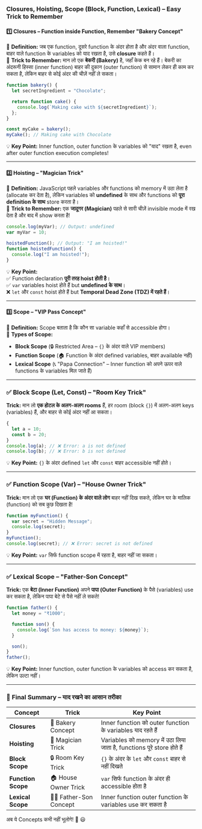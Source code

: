 ### Closures, Hoisting, Scope (Block, Function, Lexical) – Easy Trick to Remember  

#### 1️⃣ **Closures – Function inside Function, Remember "Bakery Concept"**  
🔹 **Definition:** जब एक function, दूसरे function के अंदर होता है और अंदर वाला function, बाहर वाले function के variables को याद रखता है, उसे **closure** कहते हैं।  
🔹 **Trick to Remember:** मान लो एक **बेकरी (Bakery)** है, जहाँ केक बन रहे हैं। बेकरी का अंदरूनी हिस्सा (inner function) बाहर की दुकान (outer function) से सामान लेकर ही काम कर सकता है, लेकिन बाहर से कोई अंदर की चीज़ें नहीं ले सकता।  

```javascript
function bakery() {
  let secretIngredient = "Chocolate";

  return function cake() {
    console.log(`Making cake with ${secretIngredient}`);
  };
}

const myCake = bakery();
myCake(); // Making cake with Chocolate
```
💡 **Key Point:** Inner function, outer function के variables को "याद" रखता है, even after outer function execution completes!

---

#### 2️⃣ **Hoisting – "Magician Trick"**  
🔹 **Definition:** JavaScript पहले variables और functions को memory में उठा लेता है (allocate कर देता है), लेकिन variables को **undefined** के साथ और functions को **पूरा definition के साथ** store करता है।  
🔹 **Trick to Remember:** एक **जादूगर (Magician)** पहले से सारी चीज़ें invisible mode में रख देता है और बाद में show करता है!  

```javascript
console.log(myVar); // Output: undefined
var myVar = 10;

hoistedFunction(); // Output: "I am hoisted!"
function hoistedFunction() {
  console.log("I am hoisted!");
}
```
💡 **Key Point:**  
✅ Function declaration **पूरी तरह hoist होती है**।  
✅ `var` variables hoist होते हैं but **undefined के साथ**।  
❌ `let` और `const` hoist होते हैं but **Temporal Dead Zone (TDZ) में रहते हैं**।

---

#### 3️⃣ **Scope – "VIP Pass Concept"**  
🔹 **Definition:** Scope बताता है कि कौन सा variable कहाँ से accessible होगा।  
🔹 **Types of Scope:**  
- **Block Scope** (🔒 Restricted Area – `{}` के अंदर वाले VIP members)  
- **Function Scope** (🏠 Function के अंदर defined variables, बाहर available नहीं)  
- **Lexical Scope** (📞 "Papa Connection" – Inner function को अपने ऊपर वाले functions के variables मिल जाते हैं)

---

### ✅ **Block Scope (Let, Const) – "Room Key Trick"**  
**Trick:** मान लो **एक होटल के अलग-अलग rooms** हैं, हर room (block `{}`) में अलग-अलग keys (variables) हैं, और बाहर से कोई अंदर नहीं आ सकता।  
```javascript
{
  let a = 10;
  const b = 20;
}
console.log(a); // ❌ Error: a is not defined
console.log(b); // ❌ Error: b is not defined
```
💡 **Key Point:** `{}` के अंदर defined `let` और `const` बाहर accessible नहीं होते।

---

### ✅ **Function Scope (Var) – "House Owner Trick"**  
**Trick:** मान लो एक **घर (Function) के अंदर वाले लोग** बाहर नहीं दिख सकते, लेकिन घर के मालिक (function) को सब कुछ दिखता है!  
```javascript
function myFunction() {
  var secret = "Hidden Message";
  console.log(secret);
}
myFunction();
console.log(secret); // ❌ Error: secret is not defined
```
💡 **Key Point:** `var` सिर्फ function scope में रहता है, बाहर नहीं जा सकता।

---

### ✅ **Lexical Scope – "Father-Son Concept"**  
**Trick:** एक **बेटा (Inner Function)** अपने **पापा (Outer Function)** के पैसे (variables) use कर सकता है, लेकिन पापा बेटे से पैसे नहीं ले सकते!  
```javascript
function father() {
  let money = "₹1000";

  function son() {
    console.log(`Son has access to money: ${money}`);
  }

  son();
}
father();
```
💡 **Key Point:** Inner function, outer function के variables को access कर सकता है, लेकिन उल्टा नहीं।

---

### 🎯 **Final Summary – याद रखने का आसान तरीका**  
| Concept  | Trick | Key Point |
|----------|-------|-----------|
| **Closures** | 🍰 Bakery Concept | Inner function को outer function के variables याद रहते हैं |
| **Hoisting** | 🎩 Magician Trick | Variables को memory में उठा लिया जाता है, functions पूरे store होते हैं |
| **Block Scope** | 🔒 Room Key Trick | `{}` के अंदर के `let` और `const` बाहर से नहीं दिखते |
| **Function Scope** | 🏠 House Owner Trick | `var` सिर्फ function के अंदर ही accessible होता है |
| **Lexical Scope** | 👨‍👦 Father-Son Concept | Inner function outer function के variables use कर सकता है |

अब ये Concepts कभी नहीं भूलोगे! 🚀 😃